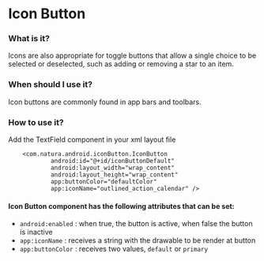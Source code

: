 # Icon Button

### What is it?
Icons are also appropriate for toggle buttons that allow a single choice to be selected or deselected, such as adding or removing a star to an item.

### When should I use it?
Icon buttons are commonly found in app bars and toolbars.

### How to use it?
Add the TextField component in your xml layout file

```android
    <com.natura.android.iconButton.IconButton
            android:id="@+id/iconButtonDefault"
            android:layout_width="wrap_content"
            android:layout_height="wrap_content"
            app:buttonColor="defaultColor"
            app:iconName="outlined_action_calendar" />
```
#### Icon Button component has the following attributes that can be set:
- `android:enabled` : when true, the button is active, when false the button is inactive
- `app:iconName` : receives a string with the drawable to be render at button
- `app:buttonColor` : receives two values, `default` or `primary`
